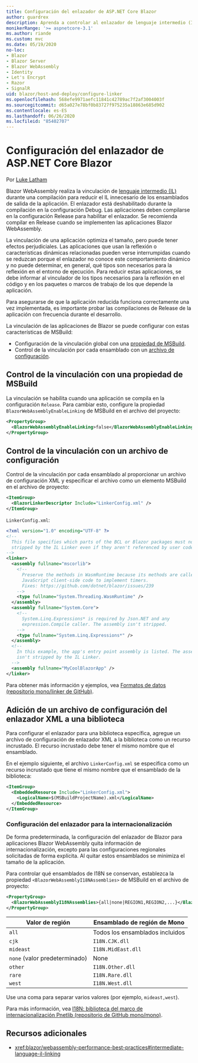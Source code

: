 ```yaml
---
title: Configuración del enlazador de ASP.NET Core Blazor
author: guardrex
description: Aprenda a controlar al enlazador de lenguaje intermedio (IL) al crear una aplicación Blazor.
monikerRange: '>= aspnetcore-3.1'
ms.author: riande
ms.custom: mvc
ms.date: 05/19/2020
no-loc:
- Blazor
- Blazor Server
- Blazor WebAssembly
- Identity
- Let's Encrypt
- Razor
- SignalR
uid: blazor/host-and-deploy/configure-linker
ms.openlocfilehash: 568efe9971aefc11841c42789ac7f2af3004003f
ms.sourcegitcommit: d65a027e78bf0b83727f975235a18863e685d902
ms.contentlocale: es-ES
ms.lasthandoff: 06/26/2020
ms.locfileid: "85402707"
---
```

# <a name="configure-the-linker-for-aspnet-core-blazor"></a>Configuración del enlazador de ASP.NET Core Blazor

Por [Luke Latham](https://github.com/guardrex)

Blazor WebAssembly realiza la vinculación de [lenguaje intermedio (IL)](/dotnet/standard/managed-code#intermediate-language--execution) durante una compilación para reducir el IL innecesario de los ensamblados de salida de la aplicación. El enlazador está deshabilitado durante la compilación en la configuración Debug. Las aplicaciones deben compilarse en la configuración Release para habilitar el enlazador. Se recomienda compilar en Release cuando se implementen las aplicaciones Blazor WebAssembly. 

La vinculación de una aplicación optimiza el tamaño, pero puede tener efectos perjudiciales. Las aplicaciones que usan la reflexión o características dinámicas relacionadas pueden verse interrumpidas cuando se reduzcan porque el enlazador no conoce este comportamiento dinámico y no puede determinar, en general, qué tipos son necesarios para la reflexión en el entorno de ejecución. Para reducir estas aplicaciones, se debe informar al vinculador de los tipos necesarios para la reflexión en el código y en los paquetes o marcos de trabajo de los que depende la aplicación. 

Para asegurarse de que la aplicación reducida funciona correctamente una vez implementada, es importante probar las compilaciones de Release de la aplicación con frecuencia durante el desarrollo.

La vinculación de las aplicaciones de Blazor se puede configurar con estas características de MSBuild:

* Configuración de la vinculación global con una [propiedad de MSBuild](#control-linking-with-an-msbuild-property).
* Control de la vinculación por cada ensamblado con un [archivo de configuración](#control-linking-with-a-configuration-file).

## <a name="control-linking-with-an-msbuild-property"></a>Control de la vinculación con una propiedad de MSBuild

La vinculación se habilita cuando una aplicación se compila en la configuración `Release`. Para cambiar esto, configure la propiedad `BlazorWebAssemblyEnableLinking` de MSBuild en el archivo del proyecto:

```xml
<PropertyGroup>
  <BlazorWebAssemblyEnableLinking>false</BlazorWebAssemblyEnableLinking>
</PropertyGroup>
```

## <a name="control-linking-with-a-configuration-file"></a>Control de la vinculación con un archivo de configuración

Control de la vinculación por cada ensamblado al proporcionar un archivo de configuración XML y especificar el archivo como un elemento MSBuild en el archivo de proyecto:

```xml
<ItemGroup>
  <BlazorLinkerDescriptor Include="LinkerConfig.xml" />
</ItemGroup>
```

`LinkerConfig.xml`:

```xml
<?xml version="1.0" encoding="UTF-8" ?>
<!--
  This file specifies which parts of the BCL or Blazor packages must not be
  stripped by the IL Linker even if they aren't referenced by user code.
-->
<linker>
  <assembly fullname="mscorlib">
    <!--
      Preserve the methods in WasmRuntime because its methods are called by 
      JavaScript client-side code to implement timers.
      Fixes: https://github.com/dotnet/blazor/issues/239
    -->
    <type fullname="System.Threading.WasmRuntime" />
  </assembly>
  <assembly fullname="System.Core">
    <!--
      System.Linq.Expressions* is required by Json.NET and any 
      expression.Compile caller. The assembly isn't stripped.
    -->
    <type fullname="System.Linq.Expressions*" />
  </assembly>
  <!--
    In this example, the app's entry point assembly is listed. The assembly
    isn't stripped by the IL Linker.
  -->
  <assembly fullname="MyCoolBlazorApp" />
</linker>
```

Para obtener más información y ejemplos, vea [Formatos de datos (repositorio mono/linker de GitHub)](https://github.com/mono/linker/blob/master/docs/data-formats.md).

## <a name="add-an-xml-linker-configuration-file-to-a-library"></a>Adición de un archivo de configuración del enlazador XML a una biblioteca

Para configurar el enlazador para una biblioteca específica, agregue un archivo de configuración de enlazador XML a la biblioteca como un recurso incrustado. El recurso incrustado debe tener el mismo nombre que el ensamblado.

En el ejemplo siguiente, el archivo `LinkerConfig.xml` se especifica como un recurso incrustado que tiene el mismo nombre que el ensamblado de la biblioteca:

```xml
<ItemGroup>
  <EmbeddedResource Include="LinkerConfig.xml">
    <LogicalName>$(MSBuildProjectName).xml</LogicalName>
  </EmbeddedResource>
</ItemGroup>
```

### <a name="configure-the-linker-for-internationalization"></a>Configuración del enlazador para la internacionalización

De forma predeterminada, la configuración del enlazador de Blazor para aplicaciones Blazor WebAssembly quita información de internacionalización, excepto para las configuraciones regionales solicitadas de forma explícita. Al quitar estos ensamblados se minimiza el tamaño de la aplicación.

Para controlar qué ensamblados de I18N se conservan, establezca la propiedad `<BlazorWebAssemblyI18NAssemblies>` de MSBuild en el archivo de proyecto:

```xml
<PropertyGroup>
  <BlazorWebAssemblyI18NAssemblies>{all|none|REGION1,REGION2,...}</BlazorWebAssemblyI18NAssemblies>
</PropertyGroup>
```

| Valor de región     | Ensamblado de región de Mono    |
| ---------------- | ----------------------- |
| `all`            | Todos los ensamblados incluidos |
| `cjk`            | `I18N.CJK.dll`          |
| `mideast`        | `I18N.MidEast.dll`      |
| `none` (valor predeterminado) | None                    |
| `other`          | `I18N.Other.dll`        |
| `rare`           | `I18N.Rare.dll`         |
| `west`           | `I18N.West.dll`         |

Use una coma para separar varios valores (por ejemplo, `mideast,west`).

Para más información, vea [I18N: biblioteca del marco de internacionalización Pnetlib (repositorio de GitHub mono/mono)](https://github.com/mono/mono/tree/master/mcs/class/I18N).

## <a name="additional-resources"></a>Recursos adicionales

* <xref:blazor/webassembly-performance-best-practices#intermediate-language-il-linking>
